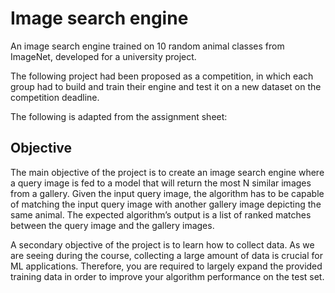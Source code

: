 
# Image search engine

An image search engine trained on 10 random animal classes from ImageNet, developed for a university project.

The following project had been proposed as a competition, in which each group had to build and train their engine and
test it on a new dataset on the competition deadline.

The following is adapted from the assignment sheet:

## Objective

The main objective of the project is to create an image search engine where a query image is fed to a model that will
return the most N similar images from a gallery. Given the input query image, the algorithm has to be capable of
matching the input query image with another gallery image depicting the same animal. The expected algorithm’s output is
a list of ranked matches between the query image and the gallery images.

A secondary objective of the project is to learn how to collect data. As we are seeing during the course, collecting a
large amount of data is crucial for ML applications. Therefore, you are required to largely expand the provided training
data in order to improve your algorithm performance on the test set.
